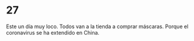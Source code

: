 # 27
Este un día muy loco.
Todos van a la tienda a comprar máscaras.
Porque el coronavirus se ha extendido en China.
